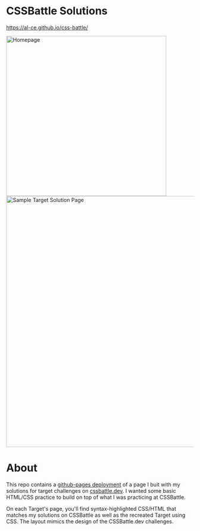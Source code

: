 # CSSBattle Solutions

https://al-ce.github.io/css-battle/

<img width="430" alt="Homepage" src="https://user-images.githubusercontent.com/23170004/208585199-a91c49f1-205c-4a33-88ea-e10329ec901d.png">

<img width="674" alt="Sample Target Solution Page" src="https://user-images.githubusercontent.com/23170004/208585275-30bd9933-1471-4427-a105-028f9d662137.png">

# About

This repo contains a [github-pages deployment](https://al-ce.github.io/css-battle/) of a page I buit with my solutions for target challenges on [cssbattle.dev](cssbattle.dev).
I wanted some basic HTML/CSS practice to build on top of what I was practicing at CSSBattle.

On each Target's page, you'll find syntax-highlighted CSS/HTML that matches my solutions on CSSBattle as well as the recreated Target using CSS. The layout mimics the design of the CSSBattle.dev challenges.
